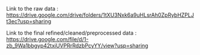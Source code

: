 Link to the raw data : https://drive.google.com/drive/folders/1tXU3Nxk6a9uHLsrAh0ZpRybHZPLJt3ec?usp=sharing

Link to the final refined/cleaned/preprocessed data : https://drive.google.com/file/d/1-zb_9Wa1bbgyp42txiUVPRrRdzbPcyYY/view?usp=sharing

